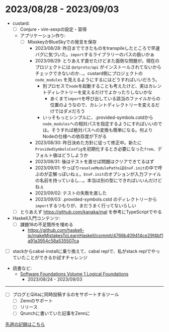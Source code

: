 # 2023/08/28 - 2023/09/03

- custard:
    - [ ] Conjure・vim-sexpの設定・習得
    - アプリケーション作り:
        - [ ] MisskeyかBlueSkyでの発言を保存
            - 2023/08/28: 昨日までできたものをtranspileしたところで早速バグに気づいた。`import`するライブラリーのパスの扱いかぁ
            - 2023/08/29: とりあえず直せたけどまた面倒な問題が。現在のプロジェクトには `@atproto/api` がインストールされてないからチェックできないのか...。custard側にプロジェクトの `node_modules` を見えるようにするにはどうすればいいだろう。
                - 別プロセスで`node`を起動することも考えたけど、実はカレントディレクトリーを変えるだけでよかったりしないかな
                    - あくまで`import`を呼び出している該当のファイルからの位置のようなので、カレントディレクトリーを変えるだけではダメだろう
                - いっそもっとシンプルに、.provided-symbols.cstdから`node_modules`への相対パスを指定するようにすればいいのでは。そうすれば絶対パスへの変換も簡単になる。何よりNodeの仕様への依存度が下がる
            - 2023/08/30: 昨日決めた方針に従って修正中。新たに`ProvidedSymbolsConfig`を初期化するとき必要になった`from`、デフォルト値はどうしようか
            - 2023/08/31: 後はテストを直せば問題はクリアできてるはず
            - 2023/09/01: やっぱり`resolveModulePaths`は`EnvF.init`の中で呼ぶのが正解っぽいねぇ。`EnvF.init`のオプションが入力ファイルの名前を持っているし...。本当は別の型にできればいいんだけどねぇ
            - 2023/09/02: テストの失敗を直した
            - 2023/09/03: .provided-symbols.cstd のディレクトリーから`import`するつもりが、まだうまく行ってないらしい
    - [ ] とりあえず <https://github.com/kanaka/mal> を参考にTypeScriptでやる
- Haskell入門コンテンツ:
    - [ ] 課題18の不足箇所を埋める
        - <https://github.com/haskell-jp/makeMistakesToLearnHaskell/commit/4766b409414ce29f4bf1a91a3954c58a535507ca>
- [ ] stackからcabal-installに乗り換えて、cabal replで、私がstack replでやっていたことができるか試すチャレンジ
- 読書など:
    - [Software Foundations Volume 1 Logical Foundations](https://softwarefoundations.cis.upenn.edu/lf-current/index.html)
        - 2023/08/24 - 2023/09/03

------

- [ ] ブログとQiitaに同時投稿するのをサポートするツール
    - [ ] Zennのサポート
    - [ ] リリース
    - [ ] Qrunchに書いていた記事をZennに

[先週の記録はこちら](https://github.com/igrep/daily-commits/blob/5cb04ef5cc392f49dbb10ece840f4dda2f6d5a3e/yesterday.md)
